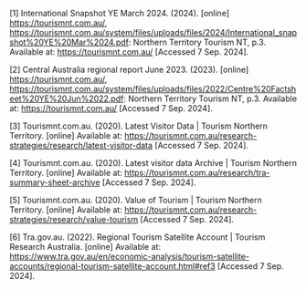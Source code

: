 [1] International Snapshot YE March 2024. (2024). \[online] https://tourismnt.com.au/, https://tourismnt.com.au/system/files/uploads/files/2024/International_snapshot%20YE%20Mar%2024.pdf: Northern Territory Tourism NT, p.3. Available at: https://tourismnt.com.au/ \[Accessed 7 Sep. 2024].

[2] Central Australia regional report June 2023. (2023). \[online] https://tourismnt.com.au/, https://tourismnt.com.au/system/files/uploads/files/2022/Centre%20Factsheet%20YE%20Jun%2022.pdf: Northern Territory Tourism NT, p.3. Available at: https://tourismnt.com.au/ \[Accessed 7 Sep. 2024].

[3] Tourismnt.com.au. (2020). Latest Visitor Data | Tourism Northern Territory. [online] Available at: https://tourismnt.com.au/research-strategies/research/latest-visitor-data [Accessed 7 Sep. 2024].

[4] Tourismnt.com.au. (2020). Latest visitor data Archive | Tourism Northern Territory. [online] Available at: https://tourismnt.com.au/research/tra-summary-sheet-archive [Accessed 7 Sep. 2024].

[5] Tourismnt.com.au. (2020). Value of Tourism | Tourism Northern Territory. [online] Available at: https://tourismnt.com.au/research-strategies/research/value-tourism [Accessed 7 Sep. 2024].

[6] Tra.gov.au. (2022). Regional Tourism Satellite Account | Tourism Research Australia. [online] Available at: https://www.tra.gov.au/en/economic-analysis/tourism-satellite-accounts/regional-tourism-satellite-account.html#ref3 [Accessed 7 Sep. 2024].
